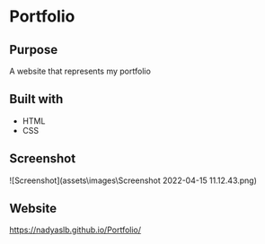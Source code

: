 # Portfolio

## Purpose
A website that represents my portfolio

## Built with
* HTML
* CSS

## Screenshot
![Screenshot](assets\images\Screenshot 2022-04-15 11.12.43.png)
## Website
https://nadyaslb.github.io/Portfolio/
